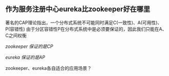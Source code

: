 ## 作为服务注册中心eureka比zookeeper好在哪里

著名的CAP理论指出，一个分布式系统不可能同时满足C(一致性)、A(可用性)、P(容错性)
由于分区容错性P在分布式系统中是必须要保证的，因此我们只能在A、C之间权衡

*zookeeper 保证的是CP*

*eureka 保证的是AP*

zookeeper、eureka各自适合的应用场景？

